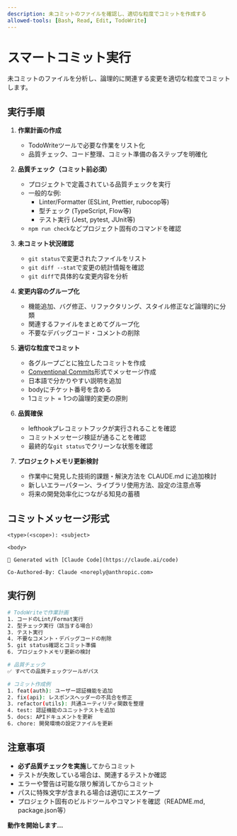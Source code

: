 ```yaml
---
description: 未コミットのファイルを確認し、適切な粒度でコミットを作成する
allowed-tools: [Bash, Read, Edit, TodoWrite]
---
```


# スマートコミット実行

未コミットのファイルを分析し、論理的に関連する変更を適切な粒度でコミットします。

## 実行手順

1. **作業計画の作成**
   - TodoWriteツールで必要な作業をリスト化
   - 品質チェック、コード整理、コミット準備の各ステップを明確化

2. **品質チェック（コミット前必須）**
   - プロジェクトで定義されている品質チェックを実行
   - 一般的な例:
     - Linter/Formatter (ESLint, Prettier, rubocop等)
     - 型チェック (TypeScript, Flow等)
     - テスト実行 (Jest, pytest, JUnit等)
   - `npm run check`などプロジェクト固有のコマンドを確認

3. **未コミット状況確認**
   - `git status`で変更されたファイルをリスト
   - `git diff --stat`で変更の統計情報を確認
   - `git diff`で具体的な変更内容を分析

4. **変更内容のグループ化**
   - 機能追加、バグ修正、リファクタリング、スタイル修正など論理的に分類
   - 関連するファイルをまとめてグループ化
   - 不要なデバッグコード・コメントの削除

5. **適切な粒度でコミット**
   - 各グループごとに独立したコミットを作成
   - [Conventional Commits](https://www.conventionalcommits.org/ja/v1.0.0/)形式でメッセージ作成
   - 日本語で分かりやすい説明を追加
   - bodyにチケット番号を含める
   - 1コミット = 1つの論理的変更の原則

6. **品質確保**
   - lefthookプレコミットフックが実行されることを確認
   - コミットメッセージ検証が通ることを確認
   - 最終的な`git status`でクリーンな状態を確認

7. **プロジェクトメモリ更新検討**
   - 作業中に発見した技術的課題・解決方法を CLAUDE.md に追加検討
   - 新しいエラーパターン、ライブラリ使用方法、設定の注意点等
   - 将来の開発効率化につながる知見の蓄積

## コミットメッセージ形式

```
<type>(<scope>): <subject>

<body>

🤖 Generated with [Claude Code](https://claude.ai/code)

Co-Authored-By: Claude <noreply@anthropic.com>
```

## 実行例

```bash
# TodoWriteで作業計画
1. コードのLint/Format実行
2. 型チェック実行（該当する場合）
3. テスト実行
4. 不要なコメント・デバッグコードの削除
5. git status確認とコミット準備
6. プロジェクトメモリ更新の検討

# 品質チェック
✅ すべての品質チェックツールがパス

# コミット作成例
1. feat(auth): ユーザー認証機能を追加
2. fix(api): レスポンスヘッダーの不具合を修正
3. refactor(utils): 共通ユーティリティ関数を整理
4. test: 認証機能のユニットテストを追加
5. docs: APIドキュメントを更新
6. chore: 開発環境の設定ファイルを更新
```

## 注意事項

- **必ず品質チェックを実施**してからコミット
- テストが失敗している場合は、関連するテストか確認
- エラーや警告は可能な限り解消してからコミット
- パスに特殊文字が含まれる場合は適切にエスケープ
- プロジェクト固有のビルドツールやコマンドを確認（README.md, package.json等）

**動作を開始します...**